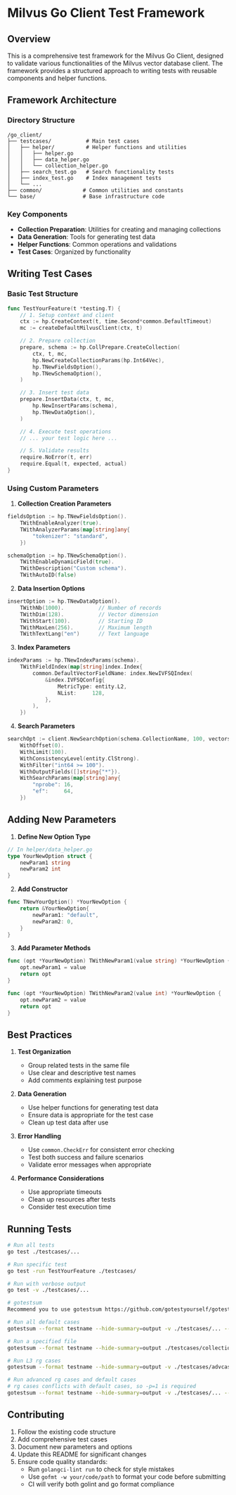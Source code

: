 # Milvus Go Client Test Framework

## Overview
This is a comprehensive test framework for the Milvus Go Client, designed to validate various functionalities of the Milvus vector database client. The framework provides a structured approach to writing tests with reusable components and helper functions.

## Framework Architecture

### Directory Structure
```
/go_client/
├── testcases/           # Main test cases
│   ├── helper/          # Helper functions and utilities
│   │   ├── helper.go
│   │   ├── data_helper.go
│   │   └── collection_helper.go
│   ├── search_test.go   # Search functionality tests
│   ├── index_test.go    # Index management tests
│   └── ...
├── common/             # Common utilities and constants
└── base/               # Base infrastructure code
```

### Key Components
- **Collection Preparation**: Utilities for creating and managing collections
- **Data Generation**: Tools for generating test data
- **Helper Functions**: Common operations and validations
- **Test Cases**: Organized by functionality

## Writing Test Cases

### Basic Test Structure
```go
func TestYourFeature(t *testing.T) {
    // 1. Setup context and client
    ctx := hp.CreateContext(t, time.Second*common.DefaultTimeout)
    mc := createDefaultMilvusClient(ctx, t)

    // 2. Prepare collection
    prepare, schema := hp.CollPrepare.CreateCollection(
        ctx, t, mc,
        hp.NewCreateCollectionParams(hp.Int64Vec),
        hp.TNewFieldsOption(),
        hp.TNewSchemaOption(),
    )

    // 3. Insert test data
    prepare.InsertData(ctx, t, mc,
        hp.NewInsertParams(schema),
        hp.TNewDataOption(),
    )

    // 4. Execute test operations
    // ... your test logic here ...

    // 5. Validate results
    require.NoError(t, err)
    require.Equal(t, expected, actual)
}
```

### Using Custom Parameters

1. **Collection Creation Parameters**
```go
fieldsOption := hp.TNewFieldsOption().
    TWithEnableAnalyzer(true).
    TWithAnalyzerParams(map[string]any{
        "tokenizer": "standard",
    })

schemaOption := hp.TNewSchemaOption().
    TWithEnableDynamicField(true).
    TWithDescription("Custom schema").
    TWithAutoID(false)
```

2. **Data Insertion Options**
```go
insertOption := hp.TNewDataOption().
    TWithNb(1000).           // Number of records
    TWithDim(128).           // Vector dimension
    TWithStart(100).         // Starting ID
    TWithMaxLen(256).        // Maximum length
    TWithTextLang("en")      // Text language
```

3. **Index Parameters**
```go
indexParams := hp.TNewIndexParams(schema).
    TWithFieldIndex(map[string]index.Index{
        common.DefaultVectorFieldName: index.NewIVFSQIndex(
            &index.IVFSQConfig{
                MetricType: entity.L2,
                NList:     128,
            },
        ),
    })
```

4. **Search Parameters**
```go
searchOpt := client.NewSearchOption(schema.CollectionName, 100, vectors).
    WithOffset(0).
    WithLimit(100).
    WithConsistencyLevel(entity.ClStrong).
    WithFilter("int64 >= 100").
    WithOutputFields([]string{"*"}).
    WithSearchParams(map[string]any{
        "nprobe": 16,
        "ef":     64,
    })
```

## Adding New Parameters

1. **Define New Option Type**
```go
// In helper/data_helper.go
type YourNewOption struct {
    newParam1 string
    newParam2 int
}
```

2. **Add Constructor**
```go
func TNewYourOption() *YourNewOption {
    return &YourNewOption{
        newParam1: "default",
        newParam2: 0,
    }
}
```

3. **Add Parameter Methods**
```go
func (opt *YourNewOption) TWithNewParam1(value string) *YourNewOption {
    opt.newParam1 = value
    return opt
}

func (opt *YourNewOption) TWithNewParam2(value int) *YourNewOption {
    opt.newParam2 = value
    return opt
}
```

## Best Practices

1. **Test Organization**
   - Group related tests in the same file
   - Use clear and descriptive test names
   - Add comments explaining test purpose

2. **Data Generation**
   - Use helper functions for generating test data
   - Ensure data is appropriate for the test case
   - Clean up test data after use

3. **Error Handling**
   - Use `common.CheckErr` for consistent error checking
   - Test both success and failure scenarios
   - Validate error messages when appropriate

4. **Performance Considerations**
   - Use appropriate timeouts
   - Clean up resources after tests
   - Consider test execution time

## Running Tests

```bash
# Run all tests
go test ./testcases/...

# Run specific test
go test -run TestYourFeature ./testcases/

# Run with verbose output
go test -v ./testcases/...

# gotestsum
Recommend you to use gotestsum https://github.com/gotestyourself/gotestsum

# Run all default cases
gotestsum --format testname --hide-summary=output -v ./testcases/... --addr=127.0.0.1:19530 -timeout=30m

# Run a specified file
gotestsum --format testname --hide-summary=output ./testcases/collection_test.go ./testcases/main_test.go --addr=127.0.0.1:19530

# Run L3 rg cases
gotestsum --format testname --hide-summary=output -v ./testcases/advcases/... --addr=127.0.0.1:19530 -timeout=30m -tags=rg

# Run advanced rg cases and default cases
# rg cases conflicts with default cases, so -p=1 is required
gotestsum --format testname --hide-summary=output -v ./testcases/... --addr=127.0.0.1:19530 -timeout=30m -tags=rg -p 1
```

## Contributing
1. Follow the existing code structure
2. Add comprehensive test cases
3. Document new parameters and options
4. Update this README for significant changes
5. Ensure code quality standards:
   - Run `golangci-lint run` to check for style mistakes
   - Use `gofmt -w your/code/path` to format your code before submitting
   - CI will verify both golint and go format compliance